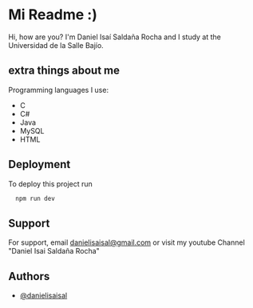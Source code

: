 # Mi Readme :)

Hi, how are you? I'm Daniel Isaí Saldaña Rocha and I study at the Universidad de la Salle Bajío.
## extra things about me

Programming languages I use:
- C
- C#
- Java
- MySQL
- HTML

## Deployment
To deploy this project run
```bash
  npm run dev
```

## Support
For support, email danielisaisal@gmail.com or visit my youtube Channel "Daniel Isai Saldaña Rocha"

## Authors
- [@danielisaisal](https://www.github.com/octokatherine)
